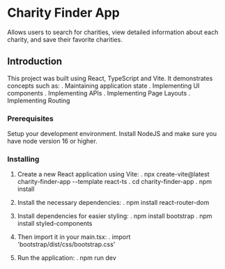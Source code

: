 # Charity Finder App

Allows users to search for charities, view detailed information about each charity, and save their favorite charities. 

## Introduction

This project was built using React, TypeScript and Vite. It demonstrates concepts such as:
. Maintaining application state
. Implementing UI components
. Implementing APIs
. Implementing Page Layouts
. Implementing Routing

### Prerequisites

Setup your development environment. Install NodeJS and make sure you have node version 16 or higher.

### Installing

1. Create a new React application using Vite:
 . npx create-vite@latest charity-finder-app --template react-ts
 . cd charity-finder-app
 . npm install
 
2. Install the necessary dependencies: 
 . npm install react-router-dom

3. Install dependencies for easier styling:
 . npm install bootstrap
 . npm install styled-components

4. Then import it in your main.tsx:
 . import 'bootstrap/dist/css/bootstrap.css'

5. Run the application:
 . npm run dev
